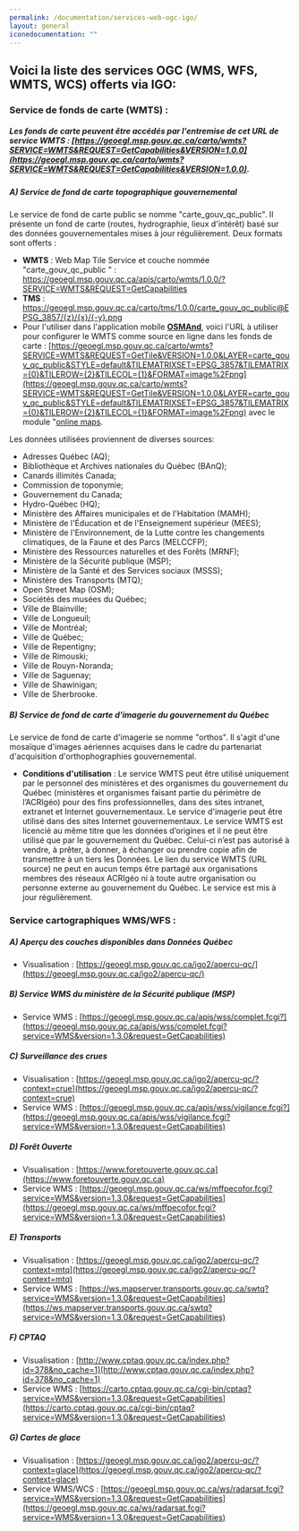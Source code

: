 ```yaml
---
permalink: /documentation/services-web-ogc-igo/
layout: general
iconedocumentation: ""
---
```


## Voici la liste des services OGC (WMS, WFS, WMTS, WCS) offerts via IGO:

### [<a id="ServicesWMTS"></a>](#ServicesWMTS) Service de fonds de carte (WMTS) : 
##### Les fonds de carte peuvent être accédés par l'entremise de cet URL de service WMTS : [https://geoegl.msp.gouv.qc.ca/carto/wmts?SERVICE=WMTS&REQUEST=GetCapabilities&VERSION=1.0.0](https://geoegl.msp.gouv.qc.ca/carto/wmts?SERVICE=WMTS&REQUEST=GetCapabilities&VERSION=1.0.0).

##### A) [<a id="ServicesWMTS-A"></a>](#carte_publique) Service de fond de carte topographique gouvernemental
Le service de fond de carte public se nomme "carte_gouv_qc_public". Il présente un fond de carte (routes, hydrographie, lieux d'intérêt) basé sur des données gouvernementales mises à jour régulièrement.  Deux formats sont offerts :
+ <b>WMTS</b> : Web Map Tile Service et couche nommée "carte_gouv_qc_public " : https://geoegl.msp.gouv.qc.ca/apis/carto/wmts/1.0.0/?SERVICE=WMTS&REQUEST=GetCapabilities
+ <b>TMS</b> : https://geoegl.msp.gouv.qc.ca/carto/tms/1.0.0/carte_gouv_qc_public@EPSG_3857/{z}/{x}/{-y}.png
+ Pour l'utiliser dans l'application mobile **[OSMAnd](https://osmand.net/)**, voici l'URL à utiliser pour configurer le WMTS comme source en ligne dans les fonds de carte : [https://geoegl.msp.gouv.qc.ca/carto/wmts?SERVICE=WMTS&REQUEST=GetTile&VERSION=1.0.0&LAYER=carte_gouv_qc_public&STYLE=default&TILEMATRIXSET=EPSG_3857&TILEMATRIX={0}&TILEROW={2}&TILECOL={1}&FORMAT=image%2Fpng](https://geoegl.msp.gouv.qc.ca/carto/wmts?SERVICE=WMTS&REQUEST=GetTile&VERSION=1.0.0&LAYER=carte_gouv_qc_public&STYLE=default&TILEMATRIXSET=EPSG_3857&TILEMATRIX={0}&TILEROW={2}&TILECOL={1}&FORMAT=image%2Fpng) avec le module "[online maps](https://osmand.net/features/online-maps-plugin).

Les données utilisées proviennent de diverses sources:
+ Adresses Québec (AQ);
+ Bibliothèque et Archives nationales du Québec (BAnQ);
+ Canards illimités Canada;
+ Commission de toponymie;
+ Gouvernement du Canada;
+ Hydro-Québec (HQ);
+ Ministère des Affaires municipales et de l'Habitation (MAMH);
+ Ministère de l'Éducation et de l'Enseignement supérieur (MEES);
+ Ministère de l'Environnement, de la Lutte contre les changements climatiques, de la Faune et des Parcs (MELCCFP);
+ Ministère des Ressources naturelles et des Forêts (MRNF);
+ Ministère de la Sécurité publique (MSP);
+ Ministère de la Santé et des Services sociaux (MSSS);
+ Ministère des Transports (MTQ);
+ Open Street Map (OSM);
+ Sociétés des musées du Québec;
+ Ville de Blainville;
+ Ville de Longueuil;
+ Ville de Montréal;
+ Ville de Québec;
+ Ville de Repentigny;
+ Ville de Rimouski;
+ Ville de Rouyn-Noranda;
+ Ville de Saguenay;
+ Ville de Shawinigan;
+ Ville de Sherbrooke.

##### B) [<a id="ServicesWMTS-B"></a>](#imagerie)Service de fond de carte d'imagerie du gouvernement du Québec
Le service de fond de carte d'imagerie se nomme "orthos". Il s'agit d'une mosaïque d'images aériennes acquises dans le cadre du partenariat d'acquisition d'orthophographies gouvernemental.
+ <b>Conditions d'utilisation</b> : Le service WMTS peut être utilisé uniquement par le personnel des ministères et des organismes du gouvernement du Québec (ministères et organismes faisant partie du périmètre de l’ACRIgéo) pour des fins professionnelles, dans des sites intranet, extranet et Internet gouvernementaux. Le service d'imagerie peut être utilisé dans des sites Internet gouvernementaux. Le service WMTS est licencié au même titre que les données d’origines et il ne peut être utilisé que par le gouvernement du Québec. Celui-ci n’est pas autorisé à vendre, à prêter, à donner, à échanger ou prendre copie afin de transmettre à un tiers les Données. Le lien du service WMTS (URL source) ne peut en aucun temps être partagé aux organisations membres des réseaux ACRIgéo ni à toute autre organisation ou personne externe au gouvernement du Québec. Le service est mis à jour régulièrement.


### [<a id="ServicesWeb"></a>](#ServicesWeb) Service cartographiques WMS/WFS : 

##### A) [<a id="ServicesWeb-A"></a>](#donneesqc)Aperçu des couches disponibles dans Données Québec
+ Visualisation : [https://geoegl.msp.gouv.qc.ca/igo2/apercu-qc/](https://geoegl.msp.gouv.qc.ca/igo2/apercu-qc/)

##### B) [<a id="ServicesWeb-B"></a>](#servmsp)Service WMS du ministère de la Sécurité publique (MSP)
+ Service WMS : [https://geoegl.msp.gouv.qc.ca/apis/wss/complet.fcgi?](https://geoegl.msp.gouv.qc.ca/apis/wss/complet.fcgi?service=WMS&version=1.3.0&request=GetCapabilities)

##### C) [<a id="ServicesWeb-C"></a>](#vigilance)Surveillance des crues
+ Visualisation : [https://geoegl.msp.gouv.qc.ca/igo2/apercu-qc/?context=crue](https://geoegl.msp.gouv.qc.ca/igo2/apercu-qc/?context=crue)<br/>
+ Service WMS : [https://geoegl.msp.gouv.qc.ca/apis/wss/vigilance.fcgi?](https://geoegl.msp.gouv.qc.ca/apis/wss/vigilance.fcgi?service=WMS&version=1.3.0&request=GetCapabilities)

##### D) [<a id="ServicesWeb-D"></a>](#foretouverte)Forêt Ouverte  
+ Visualisation : [https://www.foretouverte.gouv.qc.ca](https://www.foretouverte.gouv.qc.ca)<br/>
+ Service WMS : [https://geoegl.msp.gouv.qc.ca/ws/mffpecofor.fcgi?service=WMS&version=1.3.0&request=GetCapabilities](https://geoegl.msp.gouv.qc.ca/ws/mffpecofor.fcgi?service=WMS&version=1.3.0&request=GetCapabilities)

##### E) [<a id="ServicesWeb-E"></a>](#transport)Transports  
+ Visualisation : [https://geoegl.msp.gouv.qc.ca/igo2/apercu-qc/?context=mtq](https://geoegl.msp.gouv.qc.ca/igo2/apercu-qc/?context=mtq)<br/>  
+ Service WMS : [https://ws.mapserver.transports.gouv.qc.ca/swtq?service=WMS&version=1.3.0&request=GetCapabilities](https://ws.mapserver.transports.gouv.qc.ca/swtq?service=WMS&version=1.3.0&request=GetCapabilities) 

##### F) [<a id="ServicesWeb-F"></a>](#cptaq)CPTAQ  
+ Visualisation : [http://www.cptaq.gouv.qc.ca/index.php?id=378&no_cache=1](http://www.cptaq.gouv.qc.ca/index.php?id=378&no_cache=1)<br/>  
+ Service WMS : [https://carto.cptaq.gouv.qc.ca/cgi-bin/cptaq?service=WMS&version=1.3.0&request=GetCapabilities](https://carto.cptaq.gouv.qc.ca/cgi-bin/cptaq?service=WMS&version=1.3.0&request=GetCapabilities)  

##### G) [<a id="ServicesWeb-G"></a>](#glace)Cartes de glace  
+ Visualisation : [https://geoegl.msp.gouv.qc.ca/igo2/apercu-qc/?context=glace](https://geoegl.msp.gouv.qc.ca/igo2/apercu-qc/?context=glace)<br/>
+ Service WMS/WCS : [https://geoegl.msp.gouv.qc.ca/ws/radarsat.fcgi?service=WMS&version=1.3.0&request=GetCapabilities](https://geoegl.msp.gouv.qc.ca/ws/radarsat.fcgi?service=WMS&version=1.3.0&request=GetCapabilities)